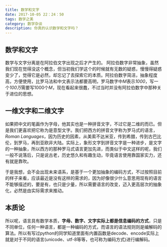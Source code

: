 ```yaml
---
title: 数学和文字
date: 2017-10-05 22：24：50
tags: 数学之美
category: 数学杂谈
description: 你真的认识数学和文字吗？
---
```


## 数学和文字
数学与文字分离是在阿拉伯文字出现之后才产生的。
阿拉伯数字非常抽象，虽然我们现在觉得没这个概念，但当初我们学这个的时候就有无数的疑惑，慢慢得疑惑变少了，觉得它是必然，却忘记了去探索它的本质。阿拉伯数字简洁，抽象程度高，方便使用，比罗马法和中文表示法都要高明，罗马数字中*M*表示*1000*，写一个*100万*需要写1000个*M*，现在看起来很蠢，不过当时并没有阿拉伯数字中那种关于进位的思想。
## 一维文字和二维文字
如果把中文的笔画作为字母，他其实也是一种拼音文字，不过它是二维的而已。但是我们更喜欢把它称为是意型文字。我们把西方的拼音文字称为罗马式的语言，*Roman Languages*，因为历史的因素，从美索不达米亚，传到希腊，传到古巴比伦，到罗马，再到亚欧非大陆。实际上，象形文字到拼音文字是一种进步，是文字的一种抽象，所以西方的那种罗马式语言更加先进，而类似于中文这样的呢，我们一般不说落后，只是说古老，历史悠久和有趣生动，毕竟语言使用靠国家实力，还有就是靠吹。

于是我想，会不会出现未来语系，是基于一个更加抽象的编码方式，不过按照目前的样子来看，应该最近是没有这样的需求的，因为好像很少什么意思用现有的语言不能够描述的，要是有，也只是少量，所以需要语言的改变，迈入更高层次的抽象化，必然是由实际需求来推动。
## 本质论
所以呢，语言具有数学本质，**字母、数字、文字实际上都是信息编码的方式**，只是不同单位，任何一种语言，都是一种编码的方式，而语言的语法规则则是编解码的算法。所以有写过python的同学知道里面有内置函数是decode、encode实际上就是对于不同的语言(unicode、utf-8等等，也可称为编码方式)进行编解码。
